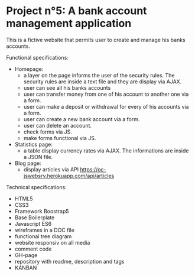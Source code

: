 # Project n°5: A bank account management application

This is a fictive website that permits user to create and manage his banks accounts.

Functional specifications:

* Homepage:
	- a layer on the page informs the user of the security rules. The security rules are inside a text file and they are display via AJAX.
	- user can see all his banks accounts
	- user can transfer money from one of his account to another one via a form.
	- user can make a deposit or withdrawal for every of his accounts via a form.
	- user can create a new bank account via a form.
	- user can delete an account.
	- check forms via JS.
	- make forms functional via JS.
* Statistics page:
	- a table display currency rates via AJAX. The informations are inside a JSON file.
* Blog page:
	- display articles via API https://oc-jswebsrv.herokuapp.com/api/articles

Technical specifications:
* HTML5
* CSS3
* Framework Boostrap5
* Base Boilerplate
* Javascript ES6
* wireframes in a DOC file
* functional tree diagram
* website responsiv on all media
* comment code
* GH-page
* repository with readme, description and tags
* KANBAN

